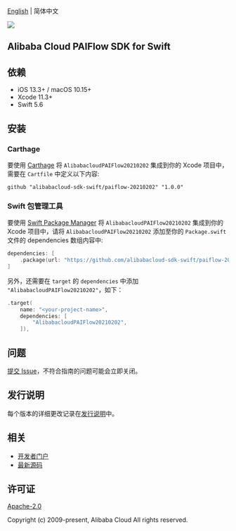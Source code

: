 [English](README.md) | 简体中文

![](https://aliyunsdk-pages.alicdn.com/icons/AlibabaCloud.svg)

## Alibaba Cloud PAIFlow SDK for Swift

## 依赖

- iOS 13.3+ / macOS 10.15+
- Xcode 11.3+
- Swift 5.6

## 安装

### Carthage

要使用 [Carthage](https://github.com/Carthage/Carthage) 将 `AlibabacloudPAIFlow20210202` 集成到你的 Xcode 项目中，需要在 `Cartfile` 中定义以下内容:

```ogdl
github "alibabacloud-sdk-swift/paiflow-20210202" "1.0.0"
```

### Swift 包管理工具

要使用 [Swift Package Manager](https://swift.org/package-manager/) 将 `AlibabacloudPAIFlow20210202` 集成到你的 Xcode 项目中，请将 `AlibabacloudPAIFlow20210202` 添加至你的 `Package.swift` 文件的 dependencies 数组内容中:

```swift
dependencies: [
    .package(url: "https://github.com/alibabacloud-sdk-swift/paiflow-20210202.git", from: "1.0.0")
]
```

另外，还需要在 `target` 的 `dependencies` 中添加 `"AlibabacloudPAIFlow20210202"`，如下：

```swift
.target(
    name: "<your-project-name>",
    dependencies: [
        "AlibabacloudPAIFlow20210202",
    ]),
```

## 问题

[提交 Issue](https://github.com/alibabacloud-sdk-swift/paiflow-20210202/issues/new)，不符合指南的问题可能会立即关闭。

## 发行说明

每个版本的详细更改记录在[发行说明](./ChangeLog.txt)中。

## 相关

* [开发者门户](https://next.api.aliyun.com/home)
* [最新源码](https://github.com/alibabacloud-sdk-swift/paiflow-20210202)

## 许可证

[Apache-2.0](http://www.apache.org/licenses/LICENSE-2.0)

Copyright (c) 2009-present, Alibaba Cloud All rights reserved.
